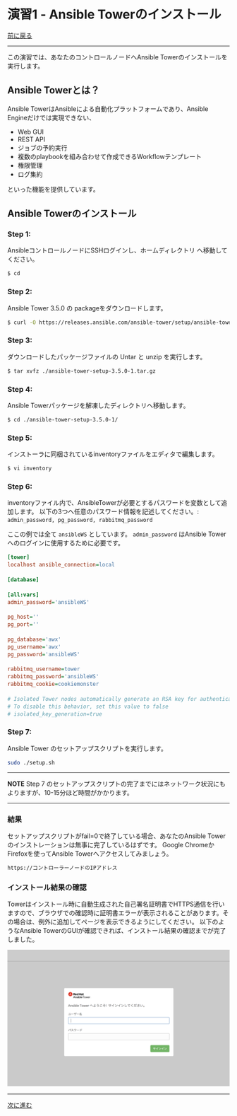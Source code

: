 # 演習1 - Ansible Towerのインストール

[前に戻る](../engine/ex5.html)

------

この演習では、あなたのコントロールノードへAnsible Towerのインストールを実行します。

## Ansible Towerとは？

Ansible TowerはAnsibleによる自動化プラットフォームであり、Ansible Engineだけでは実現できない、

* Web GUI
* REST API
* ジョブの予約実行
* 複数のplaybookを組み合わせて作成できるWorkflowテンプレート
* 権限管理
* ログ集約

といった機能を提供しています。

## Ansible Towerのインストール


### Step 1:

AnsibleコントロールノードにSSHログインし、ホームディレクトリ へ移動してください。

```bash
$ cd
```

### Step 2:

Ansible Tower 3.5.0 の packageをダウンロードします。

```bash
$ curl -O https://releases.ansible.com/ansible-tower/setup/ansible-tower-setup-3.5.0-1.tar.gz
```

### Step 3:

ダウンロードしたパッケージファイルの Untar と unzip を実行します。

```bash
$ tar xvfz ./ansible-tower-setup-3.5.0-1.tar.gz
```

### Step 4:

Ansible Towerパッケージを解凍したディレクトリへ移動します。

```bash
$ cd ./ansible-tower-setup-3.5.0-1/
```

### Step 5:

インストーラに同梱されているinventoryファイルをエディタで編集します。

```bash
$ vi inventory
```

### Step 6:

inventoryファイル内で、AnsibleTowerが必要とするパスワードを変数として追加します。
以下の3つへ任意のパスワード情報を記述してください。:
`admin_password, pg_password, rabbitmq_password`

ここの例では全て `ansibleWS` としています。
`admin_password` はAnsible Towerへのログインに使用するために必要です。

```ini
[tower]
localhost ansible_connection=local

[database]

[all:vars]
admin_password='ansibleWS'

pg_host=''
pg_port=''

pg_database='awx'
pg_username='awx'
pg_password='ansibleWS'

rabbitmq_username=tower
rabbitmq_password='ansibleWS'
rabbitmq_cookie=cookiemonster

# Isolated Tower nodes automatically generate an RSA key for authentication;
# To disable this behavior, set this value to false
# isolated_key_generation=true
```

### Step 7:

Ansible Tower のセットアップスクリプトを実行します。

```bash
sudo ./setup.sh
```

---
**NOTE**
Step 7 のセットアップスクリプトの完了までにはネットワーク状況にもよりますが、10-15分ほど時間がかかります。

---


### 結果

セットアップスクリプトがfail=0で終了している場合、あなたのAnsible Towerのインストレーションは無事に完了しているはずです。
Google ChromeかFirefoxを使ってAnsible Towerへアクセスしてみましょう。


```bash
https://コントローラーノードのIPアドレス
```

### インストール結果の確認
Towerはインストール時に自動生成された自己署名証明書でHTTPS通信を行いますので、ブラウザでの確認時に証明書エラーが表示されることがあります。その場合は、例外に追加してページを表示できるようにしてください。
以下のようなAnsible TowerのGUIが確認できれば、インストール結果の確認までが完了しました。

![login](./login.png)

---

[次に進む](./ex2.html)